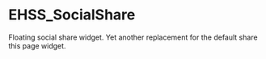 # EHSS_SocialShare
Floating social share widget. Yet another replacement for the default share this page widget.
